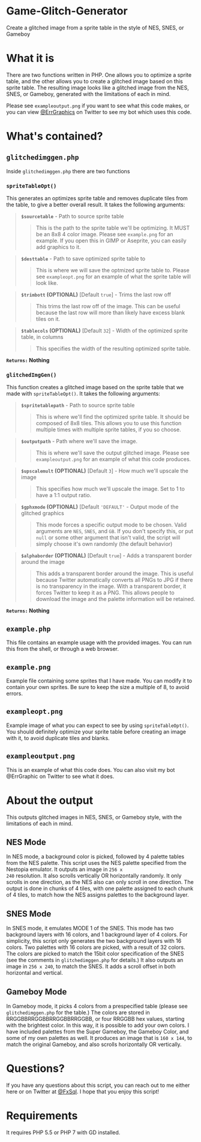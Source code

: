 # Game-Glitch-Generator
Create a glitched image from a sprite table in the style of NES, SNES, or Gameboy

# What it is
There are two functions written in PHP. One allows you to optimize a sprite table, and the other allows you to create a glitched image based on this sprite table. The resulting image looks like a glitched image from the NES, SNES, or Gameboy, generated with the limitations of each in mind.

Please see <code>exampleoutput.png</code> if you want to see what this code makes, or you can view [@ErrGraphics](https://twitter.com/errgraphic) on Twitter to see my bot which uses this code.

# What's contained?

## <code>glitchedimggen.php</code>

Inside <code>glitchedimggen.php</code> there are two functions

### <code>spriteTableOpt()</code>
This generates an optimizes sprite table and removes duplicate tiles from the table, to give a better overall result. It takes the following arguments:

><b><code>$sourcetable</code></b> - Path to source sprite table
>> This is the path to the sprite table we'll be optimizing. It MUST be an 8x8 4 color image. Please see <code>example.png</code> for an example. If you open this in GIMP or Aseprite, you can easily add graphics to it.

><b><code>$desttable</code></b> - Path to save optimized sprite table to
>> This is where we will save the optmized sprite table to. Please see <code>exampleopt.png</code> for an example of what the sprite table will look like.

> <b><code>$trimbott</code> (OPTIONAL)</b> [Default <code>true</code>] - Trims the last row off
>> This trims the last row off of the image. This can be useful because the last row will more than likely have excess blank tiles on it.

> <b><code>$tablecols</code> (OPTIONAL)</b> [Default <code>32</code>] - Width of the optimized sprite table, in columns
>> This specifies the width of the resulting optimized sprite table. 

<b><code>Returns:</code> Nothing</b>

### <code>glitchedImgGen()</code>
This function creates a glitched image based on the sprite table that we made with <code>spriteTableOpt()</code>. It takes the following arguments:

> <b><code>$spritetablepath</code></b> - Path to source sprite table
>> This is where we'll find the optimized sprite table. It should be composed of 8x8 tiles. This allows you to use this function multiple times with multiple sprite tables, if you so choose.

><b><code>$outputpath</code></b> - Path where we'll save the image.
>> This is where we'll save the output glitched image. Please see <code>exampleoutput.png</code> for an example of what this code produces.

> <b><code>$upscalemult</code> (OPTIONAL)</b> [Default <code>3</code>] - How much we'll upscale the image
>> This specifies how much we'll upscale the image. Set to 1 to have a 1:1 output ratio.

> <b><code>$gphxmode</code> (OPTIONAL)</b> [Default <code>'DEFAULT'</code></b> - Output mode of the glitched graphics
>> This mode forces a specific output mode to be chosen. Valid arguments are <code>NES</code>, <code>SNES</code>, and <code>GB</code>. If you don't specify this, or put <code>null</code> or some other argument that isn't valid, the script will simply choose it's own randomly (the default behavior)

> <b><code>$alphaborder</code> (OPTIONAL)</b> [Default <code>true</code>] - Adds a transparent border around the image
>> This adds a transparent border around the image. This is useful because Twitter automatically converts all PNGs to JPG if there is no transparency in the image. With a transparent border, it forces Twitter to keep it as a PNG. This allows people to download the image and the palette information will be retained.

<b><code>Returns:</code> Nothing</b>

## <code>example.php</code>

This file contains an example usage with the provided images. You can run this from the shell, or through a web browser.

## <code>example.png</code>

Example file containing some sprites that I have made. You can modify it to contain your own sprites. Be sure to keep the size a multiple of 8, to avoid errors.

## <code>exampleopt.png</code>

Example image of what you can expect to see by using <code>spriteTableOpt()</code>. You should definitely optimize your sprite table before creating an image with it, to avoid duplicate tiles and blanks.

## <code>exampleoutput.png</code>

This is an example of what this code does. You can also visit my bot @ErrGraphic on Twitter to see what it does.

# About the output

This outputs glitched images in NES, SNES, or Gameboy style, with the limitations of each in mind.

## NES Mode

In NES mode, a background color is picked, followed by 4 palette tables from the NES palette. This script uses the NES palette specified from the Nestopia emulator. It outputs an image in <code>256 x 240</code> resolution. It also scrolls vertically OR horizontally randomly. It only scrolls in one direction, as the NES also can only scroll in one direction. The output is done in chunks of 4 tiles, with one palette assigned to each chunk of 4 tiles, to match how the NES assigns palettes to the background layer.

## SNES Mode

In SNES mode, it emulates MODE 1 of the SNES. This mode has two background layers with 16 colors, and 1 background layer of 4 colors. For simplicity, this script only generates the two background layers with 16 colors. Two palettes with 16 colors are picked, with a result of 32 colors. The colors are picked to match the 15bit color specification of the SNES (see the comments in <code>glitchedimggen.php</code> for details.) It also outputs an image in <code>256 x 240</code>, to match the SNES. It adds a scroll offset in both horizontal and vertical.

## Gameboy Mode

In Gameboy mode, it picks 4 colors from a prespecified table (please see <code>glitchedimggen.php</code> for the table.) The colors are stored in RRGGBBRRGGBBRRGGBBRRGGBB, or four RRGGBB hex values, starting with the brightest color. In this way, it is possible to add your own colors. I have included palettes from the Super Gameboy, the Gameboy Color, and some of my own palettes as well. It produces an image that is <code>160 x 144</code>, to match the original Gameboy, and also scrolls horizontally OR vertically.

# Questions?

If you have any questions about this script, you can reach out to me either here or on Twitter at [@FxSql](https://twitter.com/fxsql). I hope that you enjoy this script!

# Requirements
It requires PHP 5.5 or PHP 7 with GD installed.
